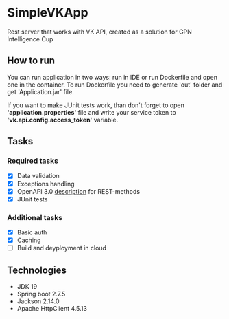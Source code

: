 # SimpleVKApp
Rest server that works with VK API, created as a solution for GPN Intelligence Cup

## How to run
You can run application in two ways: run in IDE or run Dockerfile and open one in the container. To run Dockerfile you need to generate 'out' folder and get 'Application.jar' file. 

If you want to make JUnit tests work, than don't forget to open **'application.properties'** file and write your service token to **'vk.api.config.access_token'** variable.

## Tasks
### Required tasks
- [x] Data validation
- [x] Exceptions handling
- [x] OpenAPI 3.0 [description](restDocs.yaml) for REST-methods
- [x] JUnit tests

### Additional tasks
- [x] Basic auth
- [x] Caching
- [ ] Build and deyployment in cloud

## Technologies
- JDK 19
- Spring boot 2.7.5
- Jackson 2.14.0
- Apache HttpClient 4.5.13


